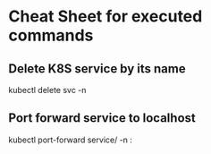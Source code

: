 # Cheat Sheet for executed commands

## Delete K8S service by its name

kubectl delete svc <service-name> -n <namespace>

## Port forward service to localhost

kubectl port-forward service/<service-name> -n <namespace> <local-port>:<service-port>
